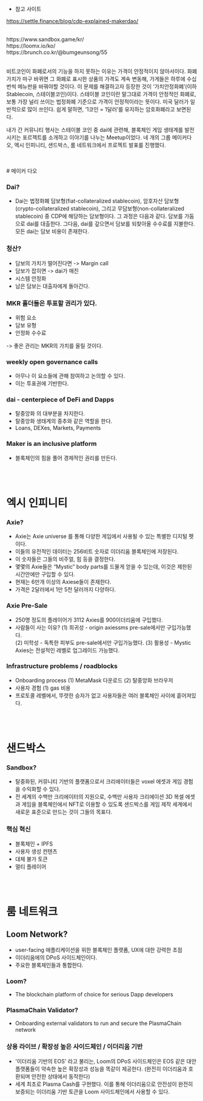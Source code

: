 

* 참고 사이트 

https://settle.finance/blog/cdp-explained-makerdao/

 <br>
 https://www.sandbox.game/kr/
 
 
 <br>
 https://loomx.io/ko/


 <br>
 https://brunch.co.kr/@bumgeunsong/55

 <br>
 <br>
 
비트코인이  화폐로서의  기능을  하지  못하는  이유는  가격이  안정적이지  않아서이다. 화폐가치가  마구  바뀌면  그  화폐로  표시한  상품의  가격도  계속  변동해, 가게들은  하루에  수십  번씩  메뉴판을  바꿔야할  것이다. 이  문제를  해결하고자  등장한  것이 ‘가치안정화폐’(이하 Stablecoin, 스테이블코인)이다. 스테이블  코인이란  말그대로  가격이  안정적인  화폐로, 보통  가장  널리  쓰이는  법정화폐  기준으로  가격이  안정적이라는  뜻이다. 미국  달러가  일반적으로  많이  쓰인다. 쉽게  말하면, ‘1코인 = 1달러’를  유지하는  암호화폐라고  보면된다.

  내가  간  커뮤니티  행사는  스테이블  코인  중 dai에  관련해, 블록체인  게임  생태계를  발전시키는  포르젝트를  소개하고  이야기를  나누는 Meetup이었다. 네  개의  그룹  메이커다오, 엑시  인피니티, 샌드박스, 룸  네트워크에서  프로젝트  발표를  진행했다.


 <br>
 <br>
# 메이커 다오 


### Dai?

- Dai는 법정화폐 담보형(fiat-collateralized stablecoin), 암호자산 담보형(crypto-collateralized stablecoin), 그리고 무담보형(non-collateralized stablecoin) 중 CDP에 해당하는 담보형이다. 그 과정은 다음과 같다. 담보를 가둠으로 dai를 대출한다. 그다음, dai를 갚으면서 담보를 되찾아올 수수료를 지불한다. 모든 dai는 담보 비용이 존재한다.



### 청산?
- 담보의 가치가 떨어진다면 -> Margin call
- 담보가 잡히면 -> dai가 매진
- 시스템 안정화
- 남은 담보는 대출자에게 돌아간다. 

### MKR 홀더들은 투표할 권리가 있다. 
- 위험 요소
- 담보 유형
- 안정화 수수료

-> 좋은 관리는 MKR의 가치를 올릴 것이다. 

### weekly open governance calls
- 아무나 이 요소들에 관해 참여하고 논의할 수 있다. 
- 이는 투표권에 기반한다. 


### dai - centerpiece of DeFi and Dapps
- 탈중앙화 의 대부분을 차지한다. 
- 탈중앙화 생태계의 중추와 같은 역할을 한다.
- Loans, DEXes, Markets, Payments


### Maker is an inclusive platform
- 블록체인의 힘을 풀어 경제적인 권리를 만든다. 


 <br>
 <br>




# 엑시 인피니티 

 
### Axie?
- Axie는 Axie universe 를 통해 다양한 게임에서  사용될  수  있는  특별한  디지털  펫이다.
- 이들의 유전적인 데이터는 256비트 숫자로 이더리움 블록체인에 저장된다.
- 이 숫자들은 그들의 비주얼, 힘 등을 결정한다. 
- 몇몇의 Axie들은 “Mystic” body parts를 드물게 얻을 수 있는데, 이것은 제한된 시간안에만 구입할 수 있다.
- 현재는 6만개  이상의 Axiese들이  존재한다.
- 가격은 2달러에서 1만 5천  달러까지  다양하다.

### Axie Pre-Sale
-   250명 정도의 플레이어가 3112 Axies를 900이더리움에 구입했다.
- 사람들이 사는 이유?
 (1) 희귀성 - origin axiessms pre-sale에서만 구입가능했다.  
(2) 미학성 - 독특한 피부도 pre-sale에서만 구입가능했다. 
(3) 활용성 - Mystic Axies는 전설적인 레벨로 업그레이드 가능했다.





### Infrastructure problems / roadblocks
- Onboarding process
(1) MetaMask 다운로드
(2) 탈중앙화 브라우저
- 사용자 경험
(1) gas 비용
- 프로토콜 레벨에서, 뚜렷한 승자가 없고 사용자들은 여러 블록체인 사이에 흩어져있다. 

 



 <br>
 <br>


# 샌드박스 


### Sandbox?

- 탈중화된, 커뮤니티 기반의 플랫폼으로서 크리에이터들은 voxel 에셋과 게임 경험을 수익화할 수 있다. 
- 전 세계의 수백만 크리에이터의 지원으로, 수백만 사용자 크리에이션 3D 복셀 에셋과 게임을 블록체인에서 NFT로 이용할 수 있도록 샌드박스를 게임 제작 세계에서 새로운 표준으로 만드는 것이 그들의 목표다.

### 핵심 혁신
- 블록체인 + IPFS
- 사용자 생성 컨텐츠
- 대체 불가 토큰
- 멀티 플레이어



 <br>
 <br>

# 룸 네트워크


## Loom Network?
- user-facing 애플리케이션을 위한 블록체인 플랫폼, UX에 대한 강력한 초점
- 이더리움에의 DPoS 사이드체인이다.
- 주요한 블록체인들과 통합한다. 

### Loom?
- The blockchain platform of choice for serious Dapp developers

### PlasmaChain Validator?
- Onboarding external validators to run and secure the PlasmaChain network


### 상용 라이브 / 확장성 높은 사이드체인 / 이더리움 기반
- '이더리움 기반의 EOS' 라고 불리는, Loom의 DPoS 사이드체인은 EOS 같은 대안 플랫폼들이 약속한 높은 확장성과 성능을 똑같이 제공한다. (완전히 이더리움과 호환되며 안전한 상태에서 동작한다)
- 세계 최초로 Plasma Cash를 구현했다. 이를 통해 이더리움으로 안전성이 완전히 보증되는 이더리움 기반 토큰을 Loom 사이드체인에서 사용할 수 있다.



 
